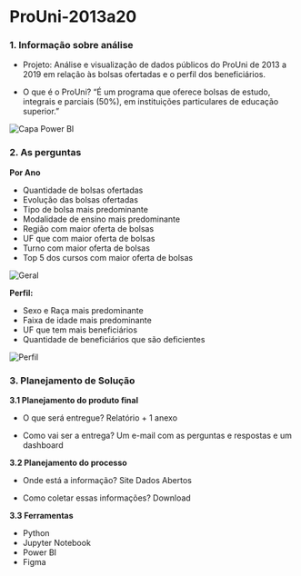 # ProUni-2013a20

### 1. Informação sobre análise

- Projeto: Análise e visualização de dados públicos do ProUni de 2013 a 2019 em relação às bolsas ofertadas e o perfil dos beneficiários.

- O que é o ProUni? “É um programa que oferece bolsas de estudo, integrais e parciais (50%), em instituições particulares de educação superior.” 

![Capa Power BI](https://user-images.githubusercontent.com/84297748/141647861-f9cf8bdd-8004-4205-8ae9-a1a8bb102f20.png)

### 2. As perguntas

   ****Por Ano****

   * Quantidade de bolsas ofertadas
   * Evolução das bolsas ofertadas
   * Tipo de bolsa mais predominante
   * Modalidade de ensino mais predominante
   * Região com maior oferta de bolsas
   * UF que com maior oferta de bolsas
   * Turno com maior oferta de bolsas
   * Top 5 dos cursos com maior oferta de bolsas

![Geral](https://user-images.githubusercontent.com/84297748/141647863-9d57f185-7548-4c68-bd6d-370f5731308d.png)
   
   ****Perfil:****
   
   * Sexo e Raça mais predominante
   * Faixa de idade mais predominante
   * UF que tem mais beneficiários
   * Quantidade de beneficiários que são deficientes

![Perfil](https://user-images.githubusercontent.com/84297748/141647864-0b4ae4ee-210c-4bc3-b592-c498c0d027e4.png)

### 3. Planejamento de Solução

 ****3.1 Planejamento do produto final****

- O que será entregue? Relatório + 1 anexo

- Como vai ser a entrega? Um e-mail com as perguntas e respostas e um dashboard

 ****3.2 Planejamento do processo****

- Onde está a informação? Site Dados Abertos

- Como coletar essas informações? Download

 ****3.3 Ferramentas****

* Python
* Jupyter Notebook
* Power BI
* Figma

